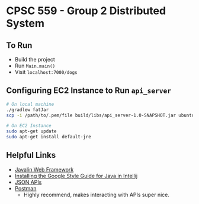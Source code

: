 # CPSC 559 - Group 2 Distributed System

## To Run

- Build the project
- Run `Main.main()`
- Visit `localhost:7000/dogs`

## Configuring EC2 Instance to Run `api_server`
```bash
# On local machine
./gradlew fatJar
scp -i /path/to/.pem/file build/libs/api_server-1.0-SNAPSHOT.jar ubuntu@ec2-instance-publi-DNS:~/api_server-1.0-SNAPSHOT.jar

# On EC2 Instance
sudo apt-get update
sudo apt-get install default-jre

```

## Helpful Links

- [Javalin Web Framework](https://javalin.io/)
- [Installing the Google Style Guide for Java in Intellij](https://github.com/HPI-Information-Systems/Metanome/wiki/Installing-the-google-styleguide-settings-in-intellij-and-eclipse)
- [JSON APIs](https://jsonapi.org/)
- [Postman](https://www.getpostman.com/)
  - Highly recommend, makes interacting with APIs super nice.

